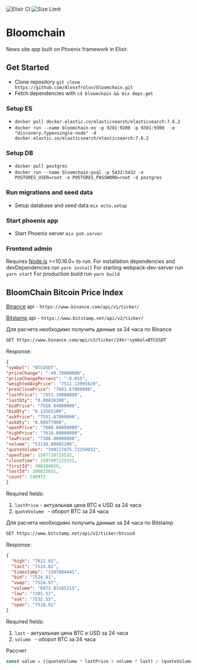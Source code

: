 ![Elixir CI](https://github.com/Alexxfrolov/bloomchain/workflows/Elixir%20CI/badge.svg)
![Size Limit](https://github.com/Alexxfrolov/bloomchain/workflows/size/badge.svg)

# Bloomchain

News site app built on Phoenix framework in Elixir.

## Get Started

* Clone repository `git clone https://github.com/Alexxfrolov/bloomchain.git`
* Fetch dependencies with `cd bloomchain && mix deps.get`

### Setup ES
* `docker pull docker.elastic.co/elasticsearch/elasticsearch:7.6.2`
* `docker run --name bloomchain-es -p 9201:9200 -p 9301:9300  -e "discovery.type=single-node" -d docker.elastic.co/elasticsearch/elasticsearch:7.6.2`

### Setup DB
* `docker pull postgres`
* `docker run --name bloomchain-psql -p 5432:5432 -e POSTGRES_USER=root -e POSTGRES_PASSWORD=root -d postgres`

### Run migrations and seed data
* Setup database and seed data `mix ecto.setup`

### Start phoenix app
* Start Phoenix server `mix pxh.server`


### Frontend аdmin

Requires [Node.js](https://nodejs.org/) >=10.16.0+ to run.
For installation dependencies and devDependencies run `yarn install`
For starting webpack-dev-server run `yarn start`
For production build run `yarn build`

## BloomChain Bitcoin Price Index
[Binance](https://www.binance.com/) api - `https://www.binance.com/api/v1/ticker/`

[Bitstamp](https://www.bitstamp.net/) api - `https://www.bitstamp.net/api/v2/ticker/`

Для расчета необходимо получить данные за 24 часа по Binance
```sh
GET https://www.binance.com/api/v3/ticker/24hr?symbol=BTCUSDT
```

Response:

```json
{
"symbol": "BTCUSDT",
"priceChange": "-49.78000000",
"priceChangePercent": "-0.655",
"weightedAvgPrice": "7511.13991629",
"prevClosePrice": "7601.67000000",
"lastPrice": "7551.10000000",
"lastQty": "0.00836300",
"bidPrice": "7550.84000000",
"bidQty": "0.12565100",
"askPrice": "7551.67000000",
"askQty": "0.00977900",
"openPrice": "7600.88000000",
"highPrice": "7610.00000000",
"lowPrice": "7388.00000000",
"volume": "53136.80482200",
"quoteVolume": "399117975.72259032",
"openTime": 1587720725532,
"closeTime": 1587807125532,
"firstId": 300284859,
"lastId": 300833831,
"count": 548973
}
```

Required fields:
1) `lastPrice` - актуальная цена BTC к USD за 24 часа
2) `quoteVolume ` - оборот BTC за 24 часа

Для расчета необходимо получить данные за 24 часа по Bitstamp
```sh
GET https://www.bitstamp.net/api/v2/ticker/btcusd
```

Response:

```json
{
  "high": "7612.91",
  "last": "7524.62",
  "timestamp": "1587804441",
  "bid": "7524.81",
  "vwap": "7524.97",
  "volume": "6973.83165213",
  "low": "7391.57",
  "ask": "7532.55",
  "open": "7518.81"
}
```

Required fields:
1) `last` - актуальная цена BTC к USD за 24 часа
2) `volume ` - оборот BTC за 24 часа

Рассчет
```js
const value = ((quoteVolume * lastPrice + volume * last) / (quoteVolume + volume)).toFixed(2)
```

